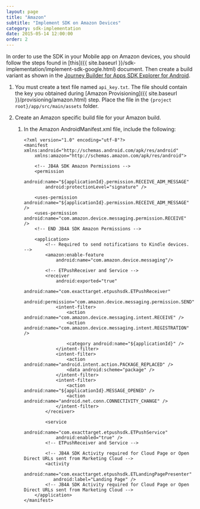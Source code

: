 ```yaml
---
layout: page
title: "Amazon"
subtitle: "Implement SDK on Amazon Devices"
category: sdk-implementation
date: 2015-05-14 12:00:00
order: 2
---
```

In order to use the SDK in your Mobile app on Amazon devices, you should follow the steps found in [this]({{ site.baseurl }}/sdk-implementation/implement-sdk-google.html) document.  Then create a build variant as shown in the <a href="https://github.com/ExactTarget/JB4A-SDK-Android/tree/master/JB4A-SDK-Explorer" target="_blank">Journey Builder for Apps SDK Explorer for Android</a>.

1. You must create a text file named `api_key.txt`. The file should contain the key you obtained during [Amazon Provisioning]({{ site.baseurl }}/provisioning/amazon.html) step. Place the file in the `{project root}/app/src/main/assets` folder.

1.  Create an Amazon specific build file for your Amazon build.  
 
    1.  In the Amazon AndroidManifest.xml file, include the following:
        ~~~
        <?xml version="1.0" encoding="utf-8"?>
        <manifest xmlns:android="http://schemas.android.com/apk/res/android"
            xmlns:amazon="http://schemas.amazon.com/apk/res/android">
        
            <!-- JB4A SDK Amazon Permissions -->
            <permission
                android:name="${applicationId}.permission.RECEIVE_ADM_MESSAGE"
                android:protectionLevel="signature" />
        
            <uses-permission android:name="${applicationId}.permission.RECEIVE_ADM_MESSAGE" />
            <uses-permission android:name="com.amazon.device.messaging.permission.RECEIVE" />
            <!-- END JB4A SDK Amazon Permissions -->
        
            <application>
                <!-- Required to send notifications to Kindle devices. -->
                <amazon:enable-feature
                    android:name="com.amazon.device.messaging"/>
        
                <!-- ETPushReceiver and Service -->
                <receiver
                    android:exported="true"
                    android:name="com.exacttarget.etpushsdk.ETPushReceiver"
                    android:permission="com.amazon.device.messaging.permission.SEND">
                    <intent-filter>
                        <action android:name="com.amazon.device.messaging.intent.RECEIVE" />
                        <action android:name="com.amazon.device.messaging.intent.REGISTRATION" />
        
                        <category android:name="${applicationId}" />
                    </intent-filter>
                    <intent-filter>
                        <action android:name="android.intent.action.PACKAGE_REPLACED" />
                        <data android:scheme="package" />
                    </intent-filter>
                    <intent-filter>
                        <action android:name="${applicationId}.MESSAGE_OPENED" />
                        <action android:name="android.net.conn.CONNECTIVITY_CHANGE" />
                    </intent-filter>
                </receiver>
        
                <service
                    android:name="com.exacttarget.etpushsdk.ETPushService"
                    android:enabled="true" />
                <!-- ETPushReceiver and Service -->

                <!-- JB4A SDK Activity required for Cloud Page or Open Direct URLs sent from Marketing Cloud -->
                <activity
                   android:name="com.exacttarget.etpushsdk.ETLandingPagePresenter"
                   android:label="Landing Page" />
                <!-- JB4A SDK Activity required for Cloud Page or Open Direct URLs sent from Marketing Cloud -->
            </application>
        </manifest>
        ~~~